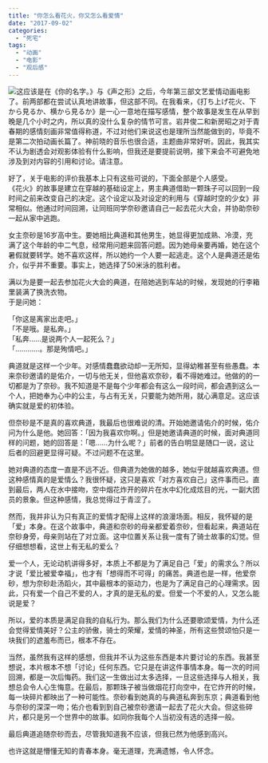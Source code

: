 ```yaml
---
title: "你怎么看花火，你又怎么看爱情"
date: "2017-09-02"
categories: 
  - "死宅"
tags: 
  - "动画"
  - "电影"
  - "观后感"
---
```


![](https://i0.wp.com/tva1.sinaimg.cn/large/006tNc79gy1fj5eq6nahcj30zk0k042w.jpg?ssl=1)这应该是在《你的名字。》与《声之形》之后，今年第三部文艺爱情动画电影了。前两部都在尝试认真地讲故事，但这部不同。在我看来，《打ち上げ花火、下から見るか、横から見るか》是一心一意地在描写感情，整个故事是发生在从早到晚是几个小时之内，所以真的没什么复杂的情节可言。岩井俊二和新房昭之对于青春期的感情刻画非常值得称道，不过对他们来说这也是理所当然能做到的，毕竟不是第二次拍动画长篇了。神前晓的音乐也很合适，主题曲非常好听。因此，我其实不认为剧透会对观影体验有什么影响，但我还是要提前说明，接下来会不可避免地涉及到对内容的引用和讨论。请注意。

好了，关于电影的评价我基本上只有这些可说的，下面全部是个人感受。  
《花火》的故事是建立在穿越的基础设定上，男主典道借助一颗珠子可以回到一段时间之前来改变自己的决定。这个设定以及对设定的利用与《穿越时空的少女》非常相似。他通过时间回溯，让同班同学奈砂邀请自己一起去花火大会，并协助奈砂一起从家中逃跑。

女主奈砂是16岁高中生。要她相比典道和其他男生，她显得更加成熟、冷漠，充满了这个年龄的中二气息，经常用问题来回答问题。因为她母亲要再婚，她在这个暑假就要转学。她不喜欢这样，所以她约一个人要一起逃走。这个人是典道还是佑介，似乎并不重要。事实上，她选择了50米泳的胜利者。

满以为是要一起去参加花火大会的典道，在陪她逃到车站的时候，发现她的行李箱里装满了换洗衣物。  
于是问她：

「你这是离家出走吧。」  
「不是哦。是私奔。」  
「私奔……是说两个人一起死么？」  
「…………。那是殉情吧。」

典道就是这样一个少年。对感情蠢蠢欲动却一无所知，显得幼稚甚至有些愚蠢。本来奈砂邀请的是佑介，一切与他无关，但他喜欢奈砂，看不得她难过。他做的的一切都是为了奈砂。我不知道是不是每个少年都会有这么一段时间，都会遇到这么一个人，把她奉为心中的公主，与占有无关，只要能为她所用，就心满意足。这应该确实就是爱的初体验。

但奈砂是不是真的喜欢典道，我最后也很难说的清。开始她邀请佑介的时候，佑介问为什么是他。她回答：「因为我喜欢你啊。」但是她邀请典道的时候，面对典道同样的问题，她的回答是：「嗯……为什么呢？」前者的告白明显是随口一说，这让后者的回避更显得可疑。不过问题不在这里。

她对典道的态度一直是不远不近。但典道为她做的越多，她似乎就越喜欢典道。但这种感情真的是爱情么？我很怀疑，这只是喜欢「对方喜欢自己」这件事而已。直到最后，两人在水中接吻，空中烟花炸开的碎片在水中幻化成炫目的光，一副大团员的景象。但这种感情，我总觉得过于青涩了。

然而，我并非认为只有真正的爱情才配得上这样的浪漫场面。相反，我怀疑的是「爱」本身。在这个故事中，典道和奈砂的母亲都爱着奈砂，但看起来，典道站在奈砂身旁，母亲则站在了对立面。这中位置关系让我一度有了骑士故事的幻觉。但仔细想想看，这世上有无私的爱么？

爱一个人，无论动机讲得多好，本质上不都是为了满足自己「爱」的需求么？所以才说「爱比被爱幸福」，也才有「想得而不可得」的痛苦。典道也是一样，他爱奈砂，想为奈砂赴汤蹈火，其中最根本的驱动力，也是为了满足自己的心理需求。因此，只有爱一个自己不爱的人，才真的是无私的爱。但爱一个不爱的人，又怎么能说是爱？

所以，爱的本质是满足自我的自私行为。那么我们为什么还要歌颂爱情，为什么还会觉得爱情美好？公主的骄傲，骑士的荣耀，爱情的神圣，所有这些赞颂怕只是一块我们的遮羞布而已，根本不存在。

当然，虽然我有这样的感想，但我并不认为这些东西是本片要讨论的东西。我甚至想说，本片根本不想「讨论」任何东西。它只是在讲这件事情本身。每一次的时间回溯，都是一次后悔药。我们这一生做出过太多选择，一旦这些选择与人相关，我想总会令人心生悔意。在最后，那颗珠子被当做烟花打向空中，在它炸开的时候，每一块碎片都映出了一种可能性。奈砂看到她真的与典道私奔到东京；典道看到他与奈砂的深深一吻；佑介也看到到自己被奈砂邀请一起去了花火大会。但这些碎片，都只是另一个世界中的故事。如同你我每个人当初没有选的选择一般。

最后典道追随奈砂而去，尽管我知道我不应该，但我已然为他感到高兴。

也许这就是懵懂无知的青春本身。毫无道理，充满遗憾，令人怀念。
